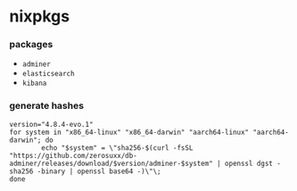 # nixpkgs

### packages
- `adminer`
- `elasticsearch`
- `kibana`

### generate hashes
```shell
version="4.8.4-evo.1"
for system in "x86_64-linux" "x86_64-darwin" "aarch64-linux" "aarch64-darwin"; do
        echo "$system" = \"sha256-$(curl -fsSL "https://github.com/zerosuxx/db-adminer/releases/download/$version/adminer-$system" | openssl dgst -sha256 -binary | openssl base64 -)\"\;
done
```

